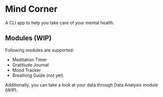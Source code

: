 # Mind Corner

A CLI app to help you take care of your mental health.

## Modules (WIP)

Following modules are supported:
- Meditation Timer 
- Gratitiude Journal 
- Mood Tracker 
- Breathing Guide (not yet)

Additionally, you can take a look at your data through Data Analysis module (WIP).
